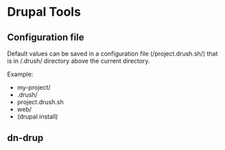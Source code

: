 # Drupal Tools

## Configuration file

Default values can be saved in a configuration file (/project.drush.sh/) that is in /.drush/ directory above the 
current directory.

Example:

- my-project/
 - .drush/
  - project.drush.sh
 - web/
  - (drupal install)

## dn-drup
